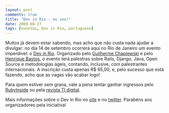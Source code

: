 ```yaml
---
layout: post
comments: true
title: "Dev in Rio - eu vou!"
date: 2009-08-27
tags: [eventos, Dev in Rio, portuguese]
---
```

Muitos já devem estar sabendo, mas acho que não custa nada ajudar a divulgar: no dia 14 de setembro ocorrerá aqui no Rio de Janeiro um evento imperdível: o [Dev in Rio](http://www.devinrio.com.br/). Organizado pelo [Guilherme Chapiewski](http://gc.blog.br/) e pelo [Henrique Bastos](http://www.henriquebastos.net/), o evento terá palestras sobre Rails, Django, Java, Open Source e metodologias ágeis, contando, inclusive, com palestrantes internacionais. A inscrição custa apenas R$ 65,00, e, pelo sucesso que está fazendo, acho que as vagas vão acabar logo!

Para quem estiver sem grana, vale a pena tentar ganhar ingressos pelo [RubyInside](http://www.rubyinside.com.br/dev-in-rio-2009-2034) ou pela [revista TI digital](http://www.revistatidigital.com.br/index.php/dev-in-rio-eu-vou-porque/).

Mais informações sobre o Dev in Rio no [site](http://www.devinrio.com.br/) e no [twitter](http://twitter.com/devinrio). Parabéns aos organizadores pela iniciativa!
